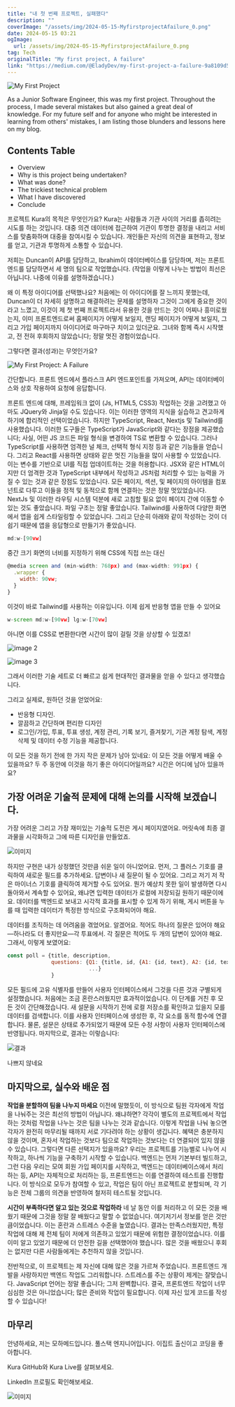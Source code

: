 ```yaml
---
title: "내 첫 번째 프로젝트, 실패했다"
description: ""
coverImage: "/assets/img/2024-05-15-MyfirstprojectAfailure_0.png"
date: 2024-05-15 03:21
ogImage: 
  url: /assets/img/2024-05-15-MyfirstprojectAfailure_0.png
tag: Tech
originalTitle: "My first project, A failure"
link: "https://medium.com/@EladyDev/my-first-project-a-failure-9a8109d5b880"
---
```




![My First Project](/assets/img/2024-05-15-MyfirstprojectAfailure_0.png)

As a Junior Software Engineer, this was my first project. Throughout the process, I made several mistakes but also gained a great deal of knowledge. For my future self and for anyone who might be interested in learning from others' mistakes, I am listing those blunders and lessons here on my blog.

## Contents Table

- Overview
- Why is this project being undertaken?
- What was done?
- The trickiest technical problem
- What I have discovered
- Conclude




프로젝트 Kura의 목적은 무엇인가요?
Kura는 사람들과 기관 사이의 거리를 좁히려는 시도를 하는 것입니다. 대중 의견 데이터에 접근하여 기관이 투명한 결정을 내리고 서비스를 맞춤화하며 대중을 참여시킬 수 있습니다. 개인들은 자신의 의견을 표현하고, 정보를 얻고, 기관과 투명하게 소통할 수 있습니다.

저희는 Duncan이 API를 담당하고, Ibrahim이 데이터베이스를 담당하며, 저는 프론트엔드를 담당하면서 세 명의 팀으로 작업했습니다. (작업을 이렇게 나누는 방법이 최선은 아닙니다. 나중에 이유를 설명하겠습니다.)

왜 이 특정 아이디어를 선택했나요?
처음에는 이 아이디어를 잘 느끼지 못했는데, Duncan이 더 자세히 설명하고 해결하려는 문제를 설명하자 그것이 그에게 중요한 것이라고 느꼈고, 이것이 제 첫 번째 프로젝트라서 유용한 것을 만드는 것이 어찌나 흥미로웠는지, 이미 프론트엔드로써 홈페이지가 어떻게 보일지, 랜딩 페이지가 어떻게 보일지, 그리고 가입 페이지까지 아이디어로 마구마구 치이고 있더군요. 그녀와 함께 즉시 시작했고, 전 전혀 후회하지 않았습니다; 정말 멋진 경험이었습니다.

그렇다면 결과(성과)는 무엇인가요?




![My First Project: A Failure](/assets/img/2024-05-15-MyfirstprojectAfailure_1.png)

간단합니다. 프론트 엔드에서 플라스크 API 엔드포인트를 가져오며, API는 데이터베이스와 상호 작용하여 요청에 응답합니다.

프론트 엔드에 대해, 프레임워크 없이 (Js, HTML5, CSS3) 작업하는 것을 고려했고 아마도 JQuery와 Jinja일 수도 있습니다. 이는 이러한 영역의 지식을 실습하고 견고하게 하기에 합리적인 선택이었습니다. 
하지만 TypeScript, React, Nextjs 및 Tailwind를 사용했습니다. 이러한 도구들은 TypeScript가 JavaScript와 같다는 장점을 제공했습니다; 사실, 어떤 JS 코드든 파일 형식을 변경하여 TS로 변환할 수 있습니다. 그러나 TypeScript를 사용하면 엄격한 널 체크, 선택적 형식 지정 등과 같은 기능들을 얻습니다.
그리고 React를 사용하면 상태와 같은 멋진 기능들을 많이 사용할 수 있었습니다. 이는 변수를 기반으로 UI를 직접 업데이트하는 것을 허용합니다.
JSX와 같은 HTML이지만 더 엄격한 것과 TypeScript 내부에서 작성하고 JS처럼 처리할 수 있는 능력을 가질 수 있는 것과 같은 장점도 있었습니다.
모든 페이지, 섹션, 및 페이지의 아이템을 컴포넌트로 다루고 이들을 정적 및 동적으로 함께 연결하는 것은 정말 멋있었습니다.
NextJs 및 이러한 라우팅 시스템 덕분에 새로 고침할 필요 없이 페이지 간에 이동할 수 있는 것도 좋았습니다. 파일 구조는 정말 좋았습니다.
Tailwind를 사용하여 다양한 화면에서 앱을 쉽게 스타일링할 수 있었습니다. 그리고 단순히 아래와 같이 작성하는 것이 더 쉽기 때문에 앱을 응답형으로 만들기가 좋았습니다.

```javascript
md:w-[90vw]
```




중간 크기 화면의 너비를 지정하기 위해 CSS에 직접 쓰는 대신

```js
@media screen and (min-width: 768px) and (max-width: 991px) {
  .wrapper {
    width: 90vw;
  }
}
```

이것이 바로 Tailwind를 사용하는 이유입니다. 이제 쉽게 반응형 앱을 만들 수 있어요

```js
w-screen md:w-[90vw] lg:w-[70vw]
```



아니면 이를 CSS로 변환한다면 시간이 많이 걸릴 것을 상상할 수 있겠죠!

![image 2](/assets/img/2024-05-15-MyfirstprojectAfailure_2.png)

![image 3](/assets/img/2024-05-15-MyfirstprojectAfailure_3.png)

그래서 이러한 기술 세트로 더 빠르고 쉽게 현대적인 결과물을 얻을 수 있다고 생각했습니다.



그리고 실제로, 원하던 것을 얻었어요:

- 반응형 디자인.
- 깔끔하고 간단하며 편리한 디자인
- 로그인/가입, 투표, 투표 생성, 계정 관리, 기록 보기, 즐겨찾기, 기관 계정 탐색, 계정 삭제 및 데이터 수정 기능을 제공합니다.

이 모든 것을 하기 전에 한 가지 작은 문제가 남아 있네요: 이 모든 것을 어떻게 배울 수 있을까요? 두 주 동안에 이것을 하기 좋은 아이디어일까요? 시간은 어디에 남아 있을까요?

## 가장 어려운 기술적 문제에 대해 논의를 시작해 보겠습니다.



가장 어려운 그리고 가장 재미있는 기술적 도전은 게시 페이지였어요.
머릿속에 최종 결과물을 시각화하고 그에 따른 디자인을 만들었죠.

![이미지](/assets/img/2024-05-15-MyfirstprojectAfailure_4.png)

하지만 구현은 내가 상정했던 것만큼 쉬운 일이 아니었어요.
먼저, 그 플러스 기호를 클릭하여 새로운 필드를 추가하세요. 답변이나 새 질문이 될 수 있어요. 그리고 저기 저 작은 마이너스 기호를 클릭하여 제거할 수도 있어요.
뭔가 예상치 못한 일이 발생하면 다시 돌아와서 계속할 수 있어요, 왜냐면 입력한 데이터가 로컬에 저장되길 원하기 때문이에요.
데이터를 백엔드로 보내고 시각적 효과를 표시할 수 있게 하기 위해, 게시 버튼을 누를 때 입력한 데이터가 특정한 방식으로 구조화되어야 해요.

데이터를 조직하는 데 어려움을 겪었어요. 알겠어요. 적어도 하나의 질문은 있어야 해요—하나라도 더 좋지만요—각 투표에서.
각 질문은 적어도 두 개의 답변이 있어야 해요.
그래서, 이렇게 보였어요:




```javascript
const poll = {title, description, 
              questions: {Q1: {title, id, {A1: {id, text}, A2: {id, text}},
                          ...}
              }
```

모든 필드에 고유 식별자를 만들어 사용자 인터페이스에서 그것을 다른 것과 구별되게 설정했습니다. 처음에는 조금 혼란스러웠지만 효과적이었습니다.
이 단계를 거친 후 모든 것이 간단해졌습니다. 새 설문을 시작하기 전에 로컬 저장소를 확인하고 있을지 모를 데이터를 검색합니다.
이를 사용자 인터페이스에 생성한 후, 각 요소를 동적 함수에 연결합니다.
물론, 설문은 상태로 추가되었기 때문에 모든 수정 사항이 사용자 인터페이스에 반영됩니다.
마지막으로, 결과는 이렇습니다:

![결과](https://miro.medium.com/v2/resize:fit:1400/1*HzGlErv-hjWXWkf95sOWFA.gif)

나쁘지 않네요




## 마지막으로, 실수와 배운 점

**작업을 분할하여 팀을 나누지 마세요**
이전에 말했듯이, 이 방식으로 팀원 각자에게 작업을 나눠주는 것은 최선의 방법이 아닙니다. 왜냐하면?
각각이 별도의 프로젝트에서 작업하는 것처럼 작업을 나누는 것은 팀을 나누는 것과 같습니다.
이렇게 작업을 나눠 놓으면 각자가 완전히 마무리될 때까지 서로 기다려야 하는 상황이 생깁니다.
혜택은 충분하지 않을 것이며, 혼자서 작업하는 것보다 팀으로 작업하는 것보다는 더 연결되어 있지 않을 수 있습니다.
그렇다면 다른 선택지가 있을까요?
우리는 프로젝트를 기능별로 나누어 시작하고, 하나씩 기능을 구축하기 시작할 수 있습니다. 백엔드는 먼저 기본부터 빌드하고, 그런 다음 우리는 모여 회원 가입 페이지를 시작하고, 백엔드는 데이터베이스에서 처리하는 등, API는 자체적으로 처리하는 등, 프론트엔드는 이를 연결하여 테스트를 진행합니다.
이 방식으로 모두가 참여할 수 있고, 작업은 팀이 아닌 프로젝트로 분할되며, 각 기능은 전체 그룹의 의견을 반영하여 철저히 테스트될 것입니다.

**시간이 부족하다면 알고 있는 것으로 작업하라**
네 날 동안 이를 처리하고 이 모든 것을 배웠기 때문에 그것을 정말 잘 배웠다고 말할 수 없었습니다. 여기저기서 정보를 얻은 것만큼이었습니다.
이는 혼란과 스트레스 수준을 높였습니다.
결과는 만족스러웠지만, 특정 작업에 대해 제 전체 팀이 저에게 의존하고 있었기 때문에 위험한 결정이었습니다.
이를 이미 알고 있었기 때문에 더 안전한 길을 선택했어야 했습니다. 많은 것을 배웠으니 후회는 없지만 다른 사람들에게는 추천하지 않을 것입니다.

전반적으로, 이 프로젝트는 제 자신에 대해 많은 것을 가르쳐 주었습니다. 프론트엔드 개발을 사랑하지만 백엔드 작업도 그리워합니다.
스트레스를 주는 상황이 제게는 잘맞습니다.
JavaScript 언어는 정말 좋습니다; 그저 완벽합니다.
결국, 프론트엔드 작업이 너무 심심한 것은 아니었습니다; 많은 준비와 작업이 필요합니다.
이제 자신 있게 코드를 작성할 수 있습니다!



## 마무리

안녕하세요, 저는 모하메드입니다. 풀스택 엔지니어입니다. 이집트 출신이고 코딩을 좋아합니다. 

Kura GitHub와 Kura Live를 살펴보세요. 

LinkedIn 프로필도 확인해보세요.

![이미지](https://miro.medium.com/v2/resize:fit:960/0*e2M2T539P-PuIGmu.gif)